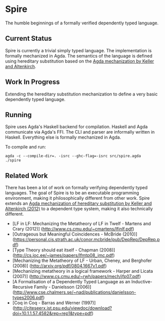 Spire
=====

The humble beginnings of a formally verified dependently typed language.

Current Status
--------------

Spire is currently a trivial simply typed language. The implementation
is formally mechanized in Agda. The semantics of the language is
defined using hereditary substitution based on the
[Agda mechanization by Keller and Altenkirch](http://www.cs.nott.ac.uk/~txa/publ/msfp10.pdf).

Work In Progress
----------------

Extending the hereditary substitution mechanization to define a very
basic dependently typed language.

Running
-------

Spire uses Agda's Haskell backend for compilation.
Haskell and Agda communicate via Agda's FFI.
The CLI and parser are informally written in Haskell.
Everything else is formally mechanized in Agda.

To compile and run:
```
agda -c --compile-dir=. -isrc --ghc-flag=-isrc src/spire.agda
./spire
```

Related Work
------------

There has been a lot of work on formally verifying dependently typed
languages. The goal of Spire is to be an executable programming
environment, making it philosophically different from other work.
Spire extends an [Agda mechanization
of hereditary substitution by Keller and
Altenkirch (2012)](http://www.cs.nott.ac.uk/~txa/publ/msfp10.pdf) to a
dependent type system, making it also technically different.

* [LF in LF: Mechanizing the Metatheory of LF in Twelf - Martens and Crary (2012)]
  (http://www.cs.cmu.edu/~cmartens/lfinlf.pdf)
* [Outrageous but Meaningful Coincidences - McBride (2010)]
  (https://personal.cis.strath.ac.uk/conor.mcbride/pub/DepRep/DepRep.pdf)
* [Type Theory should eat itself - Chapman (2008)]
  (http://cs.ioc.ee/~james/papers/lfmtp08_jmc.pdf)
* [Mechanizing the Metatheory of LF - Urban, Cheney, and Berghofer (2008)]
  (http://arxiv.org/pdf/0804.1667v1.pdf)
* [Mechanizing metatheory in a logical framework - Harper and Licata (2007)]
  (http://www.cs.cmu.edu/~rwh/papers/mech/jfp07.pdf)
* [A Formalisation of a Dependently Typed Language as an Inductive-Recursive Family - Danielsson (2006)]
  (http://www.cse.chalmers.se/~nad/publications/danielsson-types2006.pdf)
* [Coq in Coq - Barras and Werner (1997)]
  (http://citeseerx.ist.psu.edu/viewdoc/download?doi=10.1.1.57.4582&rep=rep1&type=pdf)

